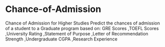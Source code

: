 # Chance-of-Admission
Chance of Admission for Higher Studies Predict the chances of admission of a student to a Graduate program based on:  GRE Scores ,TOEFL Scores ,University Rating ,Statement of Purpose ,Letter of Recommendation Strength ,Undergraduate CGPA ,Research Experience 
